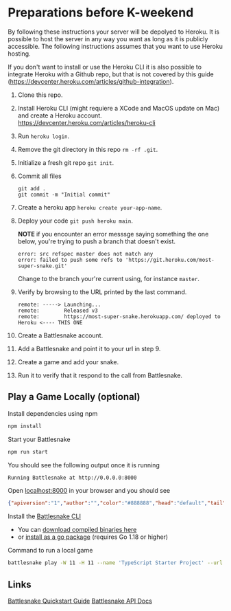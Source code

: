 # Preparations before K-weekend

By following these instructions your server will be depolyed to Heroku. It is possible to host the server in any way you want as long as it is publicly accessible. The following instructions assumes that you want to use Heroku hosting.

If you don't want to install or use the Heroku CLI it is also possible to integrate Heroku with a Github repo, but that is not covered by this guide (https://devcenter.heroku.com/articles/github-integration).

1. Clone this repo.
2. Install Heroku CLI (might requiere a XCode and MacOS update on Mac) and create a Heroku account.
    https://devcenter.heroku.com/articles/heroku-cli
3. Run `heroku login`.
4. Remove the git directory in this repo `rm -rf .git`.
5. Initialize a fresh git repo `git init`.
6. Commit all files 
    ```
    git add .
    git commit -m "Initial commit"
    ```
7. Create a heroku app `heroku create your-app-name`.
8. Deploy your code `git push heroku main`. 

    **NOTE** if you encounter an error messsge saying something the one below, you're trying to push a branch that doesn't exist.

    ````
    error: src refspec master does not match any  
    error: failed to push some refs to 'https://git.heroku.com/most-super-snake.git'
    ````
    
    Change to the branch your're current using, for instance `master`.
    
9. Verify by browsing to the URL printed by the last command. 
    
    ````
    remote: -----> Launching...
    remote:        Released v3
    remote:        https://most-super-snake.herokuapp.com/ deployed to Heroku <---- THIS ONE 
    ````
10. Create a Battlesnake account.
11. Add a Battlesnake and point it to your url in step 9.
12. Create a game and add your snake.
13. Run it to verify that it respond to the call from Battlesnake.



## Play a Game Locally (optional)

Install dependencies using npm

```sh
npm install
```

Start your Battlesnake

```sh
npm run start
```

You should see the following output once it is running

```sh
Running Battlesnake at http://0.0.0.0:8000
```

Open [localhost:8000](http://localhost:8000) in your browser and you should see

```json
{"apiversion":"1","author":"","color":"#888888","head":"default","tail":"default"}
```

Install the [Battlesnake CLI](https://github.com/BattlesnakeOfficial/rules/tree/main/cli)
* You can [download compiled binaries here](https://github.com/BattlesnakeOfficial/rules/releases)
* or [install as a go package](https://github.com/BattlesnakeOfficial/rules/tree/main/cli#installation) (requires Go 1.18 or higher)

Command to run a local game

```sh
battlesnake play -W 11 -H 11 --name 'TypeScript Starter Project' --url http://localhost:8000 -g solo --browser
```

## Links
[Battlesnake Quickstart Guide](https://docs.battlesnake.com/quickstart)
[Battlesnake API Docs](https://docs.battlesnake.com/api)

